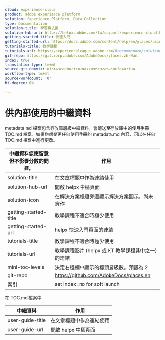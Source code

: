 ```yaml
---
cloud: experience-cloud
product: adobe experience platform
solution: Experience Platform, Data Collection
type: Documentation
solution-title: 學習與支援
solution-hub-url: https://helpx.adobe.com/tw/support/experience-cloud.html
getting-started-title: 快速入門
getting-started-url: https://docs.adobe.com/content/help/en/places/using/getting-started.html
tutorials-title: 教學課程
tutorials-url: https://experienceleague.adobe.com/#recommended/solutions/experience-platform
git-repo: https://git.corp.adobe.com/AdobeDocs/places.zh-Hant
index: true
translation-type: tm+mt
source-git-commit: 0f3c43c8eb62fc620a71096c92a673bcf8407f94
workflow-type: tm+mt
source-wordcount: '0'
ht-degree: 0%

---
```



<!-- We need better links for Getting Started and Tutorials. We can do this after we hit stage -->

# 供內部使用的中繼資料

metadata.md 檔案包含存放庫層級中繼資料，會傳送至存放庫中的使用手冊 TOC.md 檔案。如果您想變更任何使用手冊的 metadata.md 內容，可以在任何 TOC.md 檔案中進行更改。

| 中繼資料您應留意但不影響分數的問題。 | 作用 |
|--- |--- |
| solution-title | 在文章標題中作為連結使用 |
| solution-hub-url | 開啟 helpx 中樞頁面 |
| solution-icon | 在解決方案標題旁邊顯示解決方案圖示。尚未實作 |
| getting-started-title | 教學課程不適合時極少使用 |
| getting-started-url | helpx 快速入門頁面的連結 |
| tutorials-title | 教學課程不適合時極少使用 |
| tutorials-url | 教學課程影片 (helpx 或 KT 教學課程其中之一) 的連結 |
| mini-toc-levels | 決定右邊欄中顯示的標頭層級數。預設為 2 |
| git-repo | https://github.com/AdobeDocs/places.en |
| 索引 | set index=no for soft launch |

在 TOC.md 檔案中

| 中繼資料 | 作用 |
|--- |--- |
| user-guide-title | 在文章標題中作為連結使用 |
| user-guide-url | 開啟 helpx 中樞頁面 |

